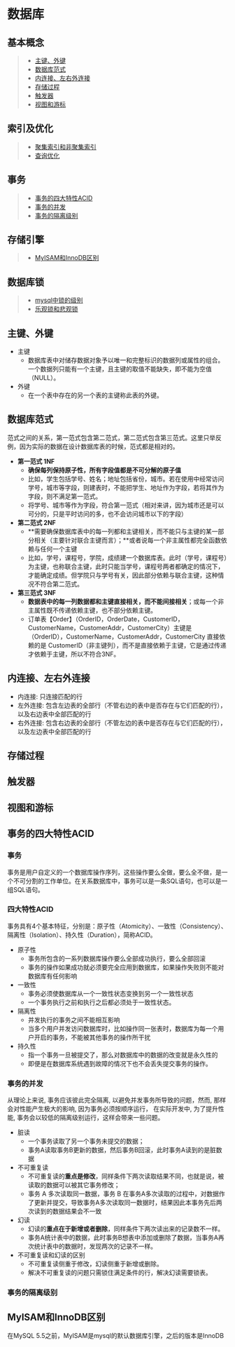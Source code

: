 # 数据库

## 基本概念
> * [主键、外键](#主键外键)
> * [数据库范式](#数据库范式)
> * [内连接、左右外连接](#内连接左右外连接)
> * [存储过程](#存储过程)
> * [触发器](#触发器)
> * [视图和游标](#视图和游标)

## 索引及优化
> * [聚集索引和非聚集索引](#聚集索引和非聚集索引)
> * [查询优化](#查询优化)

## 事务
> * [事务的四大特性ACID](#事务的四大特性ACID)
> * [事务的并发](#事务的并发)
> * [事务的隔离级别](#事务的隔离级别)

## 存储引擎
> * [MyISAM和InnoDB区别](#MyISAM和InnoDB区别)

## 数据库锁
> * [mysql中锁的级别](#mysql中锁的级别)
> * [乐观锁和悲观锁](#乐观锁和悲观锁)

## 主键、外键
* 主键
    * 数据库表中对储存数据对象予以唯一和完整标识的数据列或属性的组合。一个数据列只能有一个主键，且主键的取值不能缺失，即不能为空值（NULL）。 
* 外键
    *  在一个表中存在的另一个表的主键称此表的外键。

## 数据库范式
范式之间的关系，第一范式包含第二范式，第二范式包含第三范式。这里只举反例，因为实际的数据在设计数据库表的时候，范式都是相对的。

* **第一范式 1NF**
    * **确保每列保持原子性，所有字段值都是不可分解的原子值**
    * 比如，学生包括学号、姓名；地址包括省份，城市。若在使用中经常访问学号，城市等字段，则建表时，不能把学生、地址作为字段，若将其作为字段，则不满足第一范式。
    * 将学号、城市等作为字段，符合第一范式（相对来讲，因为城市还是可以可分的，只是平时访问的多，也不会访问城市以下的字段）
* **第二范式 2NF**
    *  **需要确保数据库表中的每一列都和主键相关，而不能只与主键的某一部分相关（主要针对联合主键而言）；**或者说每一个非主属性都完全函数依赖与任何一个主键
    *  比如，学号，课程号，学院，成绩建一个数据库表。此时（学号，课程号）为主键，也称联合主键，此时只能当学号，课程号两者都确定的情况下，才能确定成绩。但学院只与学号有关，因此部分依赖与联合主键，这种情况不符合第二范式。
* **第三范式 3NF**
    *  **数据表中的每一列数据都和主键直接相关，而不能间接相关**；或每一个非主属性既不传递依赖主键，也不部分依赖主键。
    *  订单表【Order】（OrderID，OrderDate，CustomerID，CustomerName，CustomerAddr，CustomerCity）主键是（OrderID），CustomerName，CustomerAddr，CustomerCity 直接依赖的是 CustomerID（非主键列），而不是直接依赖于主键，它是通过传递才依赖于主键，所以不符合3NF。

## 内连接、左右外连接
* 内连接: 只连接匹配的行
* 左外连接: 包含左边表的全部行（不管右边的表中是否存在与它们匹配的行），以及右边表中全部匹配的行
* 右外连接: 包含右边表的全部行（不管左边的表中是否存在与它们匹配的行），以及左边表中全部匹配的行

## 存储过程

## 触发器

## 视图和游标

## 事务的四大特性ACID
### 事务
事务是用户自定义的一个数据库操作序列，这些操作要么全做，要么全不做，是一个不可分割的工作单位。在关系数据库中，事务可以是一条SQL语句，也可以是一组SQL语句。
### 四大特性ACID
事务具有4个基本特征，分别是：原子性（Atomicity）、一致性（Consistency）、隔离性（Isolation）、持久性（Duration），简称ACID。

* 原子性
    * 事务所包含的一系列数据库操作要么全部成功执行，要么全部回滚
    * 事务的操作如果成功就必须要完全应用到数据库，如果操作失败则不能对数据库有任何影响
* 一致性
    *  事务必须使数据库从一个一致性状态变换到另一个一致性状态
    *  一个事务执行之前和执行之后都必须处于一致性状态。 
* 隔离性
    * 并发执行的事务之间不能相互影响
    * 当多个用户并发访问数据库时，比如操作同一张表时，数据库为每一个用户开启的事务，不能被其他事务的操作所干扰
* 持久性
    * 指一个事务一旦被提交了，那么对数据库中的数据的改变就是永久性的
    * 即便是在数据库系统遇到故障的情况下也不会丢失提交事务的操作。 

### 事务的并发
从理论上来说, 事务应该彼此完全隔离, 以避免并发事务所导致的问题，然而, 那样会对性能产生极大的影响, 因为事务必须按顺序运行， 在实际开发中, 为了提升性能, 事务会以较低的隔离级别运行，这样会带来一些问题。

* 脏读
    * 一个事务读取了另一个事务未提交的数据；
    * 事务A读取事务B更新的数据，然后事务B回滚，此时事务A读到的是脏数据
* 不可重复读
    * 不可重复读的**重点是修改**，同样条件下两次读取结果不同，也就是说，被读取的数据可以被其它事务修改；
    * 事务 A 多次读取同一数据，事务 B 在事务A多次读取的过程中，对数据作了更新并提交，导致事务A多次读取同一数据时，结果因此本事务先后两次读到的数据结果会不一致
* 幻读
    * 幻读的**重点在于新增或者删除**，同样条件下两次读出来的记录数不一样。
    * 事务A统计表中的数据，此时事务B想表中添加或删除了数据，当事务A再次统计表中的数据时，发现两次的记录不一样。
* 不可重复读和幻读的区别
    * 不可重复读侧重于修改，幻读侧重于新增或删除。
    * 解决不可重复读的问题只需锁住满足条件的行，解决幻读需要锁表。 

### 事务的隔离级别


## MyISAM和InnoDB区别
在MySQL 5.5之前，MyISAM是mysql的默认数据库引擎，之后的版本是InnoDB


